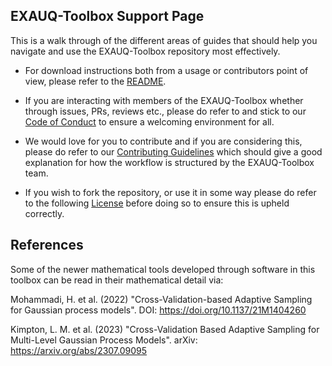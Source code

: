 ## EXAUQ-Toolbox Support Page

This is a walk through of the different areas of guides that should help you navigate 
and use the EXAUQ-Toolbox repository most effectively. 

- For download instructions both from a usage or contributors point of view, please refer to the
[README](README.md). 

- If you are interacting with members of the EXAUQ-Toolbox whether through issues, PRs, reviews etc., 
please do refer to and stick to our [Code of Conduct](CODE-OF-CONDUCT.md) to ensure a welcoming 
environment for all. 

- We would love for you to contribute and if you are considering this, please do refer to our
[Contributing Guidelines](CONTRIBUTING.md) which should give a good explanation for how the workflow
is structured by the EXAUQ-Toolbox team.

- If you wish to fork the repository, or use it in some way please do refer to 
the following [License](LICENSE) before doing so to ensure this is upheld correctly. 


## References

Some of the newer mathematical tools developed through software in this toolbox can be read in their
mathematical detail via: 

Mohammadi, H. et al. (2022) "Cross-Validation-based Adaptive
Sampling for Gaussian process models". DOI: <https://doi.org/10.1137/21M1404260>

Kimpton, L. M. et al. (2023) "Cross-Validation Based Adaptive Sampling for
        Multi-Level Gaussian Process Models". arXiv: <https://arxiv.org/abs/2307.09095>

